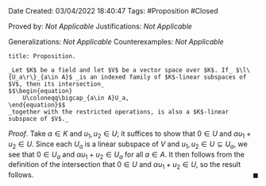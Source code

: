 <br />
<br />

Date Created: 03/04/2022 18:40:47
Tags: #Proposition #Closed

Proved by: _Not Applicable_
Justifications: _Not Applicable_

Generalizations: _Not Applicable_
Counterexamples: _Not Applicable_

``` ad-Proposition
title: Proposition.

_Let $K$ be a field and let $V$ be a vector space over $K$. If_ $\l\{U_a\r\}_{a\in A}$ _is an indexed family of $K$-linear subspaces of $V$, then its intersection_
$$\begin{equation}
    U\coloneqq\bigcap_{a\in A}U_a,
\end{equation}$$
_together with the restricted operations, is also a $K$-linear subspace of $V$._

```

_Proof_. Take $\alpha\in K$ and $u_1,u_2\in U$; it suffices to show that $0\in U$ and $\alpha u_1+u_2\in U$. Since each $U_a$ is a linear subspace of $V$ and $u_1,u_2\in U\subseteq U_a$, we see that $0\in U_a$ and $\alpha u_1+u_2\in U_a$ for all $a\in A$. It then follows from the definition of the intersection that $0\in U$ and $\alpha u_1+u_2\in U$, so the result follows.<span style="float:right;">$\blacksquare$</span>
